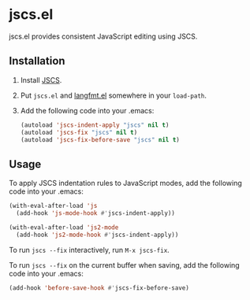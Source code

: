 jscs.el
=======

jscs.el provides consistent JavaScript editing using JSCS.

Installation
------------

1. Install [JSCS](http://jscs.info/).

2. Put `jscs.el` and [langfmt.el](https://github.com/papaeye/go-mode.el) somewhere in your `load-path`.

3. Add the following code into your .emacs:

    ```el
    (autoload 'jscs-indent-apply "jscs" nil t)
    (autoload 'jscs-fix "jscs" nil t)
    (autoload 'jscs-fix-before-save "jscs" nil t)
    ```

Usage
-----

To apply JSCS indentation rules to JavaScript modes, add the following code into your .emacs:

```el
(with-eval-after-load 'js
  (add-hook 'js-mode-hook #'jscs-indent-apply))

(with-eval-after-load 'js2-mode
  (add-hook 'js2-mode-hook #'jscs-indent-apply))
```

To run `jscs --fix` interactively, run `M-x jscs-fix`.

To run `jscs --fix` on the current buffer when saving, add the following code into your .emacs:

```el
(add-hook 'before-save-hook #'jscs-fix-before-save)
```
